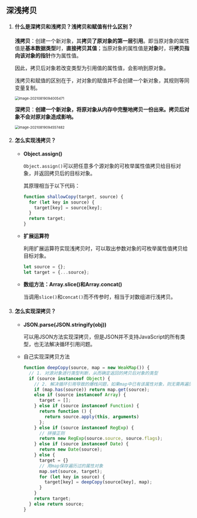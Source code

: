 ## 深浅拷贝

1. #### 什么是深拷贝和浅拷贝？浅拷贝和赋值有什么区别？

   **浅拷贝**：创建一个新对象，其**拷贝了原对象的第一层引用**。即当原对象的属性值是**基本数据类型**时，**直接拷贝其值**；当原对象的属性值是**对象**时，将**拷贝指向该对象的指针**作为属性值。

   因此，拷贝后对象若改变类型为引用值的属性值，会影响到原对象。

   浅拷贝和赋值的区别在于，对对象的赋值并不会创建一个新对象，其规则等同变量复制。

   <img src="C:\Users\胖可丁\AppData\Roaming\Typora\typora-user-images\image-20210819094005471.png" alt="image-20210819094005471" style="zoom: 67%;" />

   **深拷贝**：**创建一个新对象，将原对象从内存中完整地拷贝一份出来。拷贝后对象不会对原对象造成影响。**

   <img src="C:\Users\胖可丁\AppData\Roaming\Typora\typora-user-images\image-20210819094557482.png" alt="image-20210819094557482" style="zoom:67%;" />

   

2. #### 怎么实现浅拷贝？

   - **Object.assign()**

     `Object.assign()`可以把任意多个源对象的可枚举属性值拷贝给目标对象，并返回拷贝后的目标对象。

     其原理相当于以下代码：

     ```js
     function shallowCopy(target, source) {
       for (let key in source) {
         target[key] = source[key];
       }
       return target;
     }
     ```

   - **扩展运算符**

     利用扩展运算符实现浅拷贝时，可以取出参数对象的可枚举属性值拷贝给目标对象。

     ```js
     let source = {};
     let target = {...source};
     ```

   - **数组方法：Array.slice()和Array.concat()**

     当调用`slice()`和`concat()`而不传参时，相当于对数组进行浅拷贝。

     

3. #### 怎么实现深拷贝？

   - **JSON.parse(JSON.stringify(obj))**

     可以用JSON方法实现深拷贝，但是JSON并不支持JavaScript的所有类型，也无法解决循环引用问题。

   - 自己实现深拷贝方法

     ```js
     function deepCopy(source, map = new WeakMap()) {
       // 1. 对源对象进行类型判断，从而确定返回的拷贝后对象的类型
       if (source instanceof Object) {
         // 2. 解决循环引用导致的爆栈问题，如果map中已有该属性对象，则无需再遍历
         if (map.has(source)) return map.get(source);
         else if (source instanceof Array) {
           target = [];
         } else if (source instanceof Function) {
           return function () {
             return source.apply(this, arguments)
           };
         } else if (source instanceof RegExp) {
           // 拼接正则
           return new RegExp(source.source, source.flags);
         } else if (source instanceof Date) {
           return new Date(source);
         } else {
           target = {}
           // 用map保存遍历过的属性对象
           map.set(source, target);
           for (let key in source) {
             target[key] = deepCopy(source[key], map);
           }
         }
         return target;
       } else return source;
     }
     ```

     
